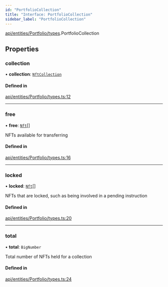 ```yaml
---
id: "PortfolioCollection"
title: "Interface: PortfolioCollection"
sidebar_label: "PortfolioCollection"
---
```


[api/entities/Portfolio/types](../../../../../../modules/API/Entities/Portfolio/Types/Types.md).PortfolioCollection

## Properties

### collection

• **collection**: [`NftCollection`](../../../../../../classes/API/Entities/Asset/NonFungible/NftCollection/NftCollection.md)

#### Defined in

[api/entities/Portfolio/types.ts:12](https://github.com/PolymeshAssociation/polymesh-sdk/blob/0dbd0ebd0/src/api/entities/Portfolio/types.ts#L12)

___

### free

• **free**: [`Nft`](../../../../../../classes/API/Entities/Asset/NonFungible/Nft/Nft.md)[]

NFTs available for transferring

#### Defined in

[api/entities/Portfolio/types.ts:16](https://github.com/PolymeshAssociation/polymesh-sdk/blob/0dbd0ebd0/src/api/entities/Portfolio/types.ts#L16)

___

### locked

• **locked**: [`Nft`](../../../../../../classes/API/Entities/Asset/NonFungible/Nft/Nft.md)[]

NFTs that are locked, such as being involved in a pending instruction

#### Defined in

[api/entities/Portfolio/types.ts:20](https://github.com/PolymeshAssociation/polymesh-sdk/blob/0dbd0ebd0/src/api/entities/Portfolio/types.ts#L20)

___

### total

• **total**: `BigNumber`

Total number of NFTs held for a collection

#### Defined in

[api/entities/Portfolio/types.ts:24](https://github.com/PolymeshAssociation/polymesh-sdk/blob/0dbd0ebd0/src/api/entities/Portfolio/types.ts#L24)
